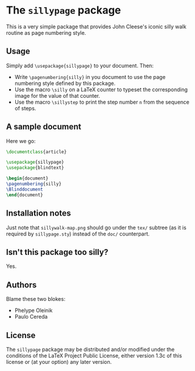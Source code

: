 # The `sillypage` package

This is a very simple package that provides John Cleese's iconic silly walk
routine as page numbering style.

## Usage

Simply add `\usepackage{sillypage}` to your document. Then:

- Write `\pagenumbering{silly}` in you document to use the page numbering
  style defined by this package.
- Use the macro `\silly` on a LaTeX counter to typeset the corresponding
  image for the value of that counter.
- Use the macro `\sillystep` to print the step number `n` from the
  sequence of steps.

## A sample document

Here we go:

```tex
\documentclass{article}

\usepackage{sillypage}
\usepackage{blindtext}

\begin{document}
\pagenumbering{silly}
\Blinddocument
\end{document}
```

## Installation notes

Just note that `sillywalk-map.png` should go under the `tex/` subtree
(as it is required by `sillypage.sty`) instead of the `doc/` counterpart.

## Isn't this package too silly?

Yes.

## Authors

Blame these two blokes:

- Phelype Oleinik
- Paulo Cereda

## License

The `sillypage` package may be distributed and/or modified under the
conditions of the LaTeX Project Public License, either version 1.3c of
this license or (at your option) any later version.


